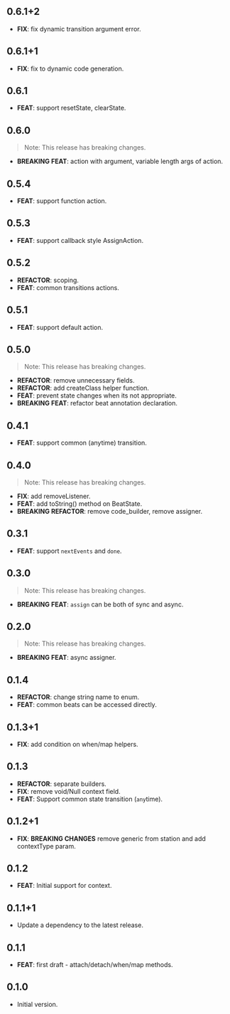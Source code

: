 ## 0.6.1+2

 - **FIX**: fix dynamic transition argument error.

## 0.6.1+1

 - **FIX**: fix to dynamic code generation.

## 0.6.1

 - **FEAT**: support resetState, clearState.

## 0.6.0

> Note: This release has breaking changes.

 - **BREAKING** **FEAT**: action with argument, variable length args of action.

## 0.5.4

 - **FEAT**: support function action.

## 0.5.3

 - **FEAT**: support callback style AssignAction.

## 0.5.2

 - **REFACTOR**: scoping.
 - **FEAT**: common transitions actions.

## 0.5.1

 - **FEAT**: support default action.

## 0.5.0

> Note: This release has breaking changes.

 - **REFACTOR**: remove unnecessary fields.
 - **REFACTOR**: add createClass helper function.
 - **FEAT**: prevent state changes when its not appropriate.
 - **BREAKING** **FEAT**: refactor beat annotation declaration.

## 0.4.1

 - **FEAT**: support common (anytime) transition.

## 0.4.0

> Note: This release has breaking changes.

 - **FIX**: add removeListener.
 - **FEAT**: add toString() method on BeatState.
 - **BREAKING** **REFACTOR**: remove code_builder, remove assigner.

## 0.3.1

 - **FEAT**: support `nextEvents` and `done`.

## 0.3.0

> Note: This release has breaking changes.

 - **BREAKING** **FEAT**: `assign` can be both of sync and async.

## 0.2.0

> Note: This release has breaking changes.

 - **BREAKING** **FEAT**: async assigner.

## 0.1.4

 - **REFACTOR**: change string name to enum.
 - **FEAT**: common beats can be accessed directly.

## 0.1.3+1

 - **FIX**: add condition on when/map helpers.

## 0.1.3

 - **REFACTOR**: separate builders.
 - **FIX**: remove void/Null context field.
 - **FEAT**: Support common state transition (`any`time).

## 0.1.2+1

 - **FIX**: **BREAKING CHANGES** remove generic from station and add contextType param.

## 0.1.2

 - **FEAT**: Initial support for context.

## 0.1.1+1

 - Update a dependency to the latest release.

## 0.1.1

 - **FEAT**: first draft - attach/detach/when/map methods.

## 0.1.0

- Initial version.
